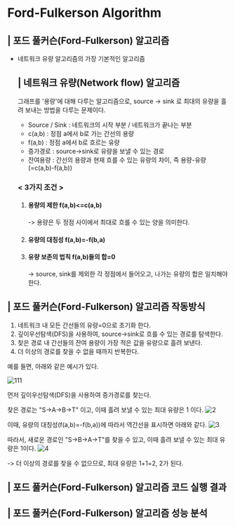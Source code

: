 # Ford-Fulkerson Algorithm

## | 포드 풀커슨(Ford-Fulkerson) 알고리즘
 - 네트워크 유량 알고리즘의 가장 기본적인 알고리즘


    ## | 네트워크 유량(Network flow) 알고리즘
    
      그래프를 '용량'에 대해 다루는 알고리즘으로, source -> sink 로 최대의 유량을 흘려 보내는 방법을 다루는 문제이다.
    
    - Source / Sink : 네트워크의 시작 부분 / 네트워크가 끝나는 부분
    - c(a,b) : 정점 a에서 b로 가는 간선의 용량 
    - f(a,b) : 정점 a에서 b로 흐르는 유량
    - 증가경로 : source->sink로 유량을 보낼 수 있는 경로
    - 잔여용량 : 간선의 용량과 현재 흐를 수 있는 유량의 차이, 즉 용량-유량(=c(a,b)-f(a,b))



     ### < 3가지 조건 >

     1. #### 용량의 제한 f(a,b)<=c(a,b) 
        
        -> 용량은 두 정점 사이에서 최대로 흐를 수 있는 양을 의미한다.
     2. #### 유량의 대칭성 f(a,b)=-f(b,a)
     3. #### 유량 보존의 법칙 f(a,b)들의 합=0 

        ->  source, sink를 제외한 각 정점에서 들어오고, 나가는 유량의 합은 일치해야 한다.



    
## | 포드 풀커슨(Ford-Fulkerson) 알고리즘 작동방식

1.  네트워크 내 모든 간선들의 유량=0으로 초기화 한다.
2.  깊이우선탐색(DFS)을 사용하여, source->sink로 흐를 수 있는 경로를 탐색한다. 
3.  찾은 경로 내 간선들의 잔여 용량이 가장 적은 값을 유량으로 흘려 보낸다.
4.  더 이상의 경로를 찾을 수 없을 때까지 반복한다.


예를 들면, 아래와 같은 예시가 있다.

![111](https://user-images.githubusercontent.com/101811119/165812754-7143b4ec-8df9-4d36-89ca-1831b6e0c485.png)

먼저 깊이우선탐색(DFS)을 사용하여 증가경로를 찾는다.

찾은 경로는 "S->A->B->T" 이고, 이때 흘려 보낼 수 있는 최대 유량은 1 이다.
![2](https://user-images.githubusercontent.com/101811119/165820276-7b20b01d-e322-4dd3-8295-0e0793971bb5.png)

이때, 유량의 대칭성(f(a,b)=-f(b,a))에 따라서 역간선을 표시하면 아래와 같다.
![3](https://user-images.githubusercontent.com/101811119/165820391-fcee9188-7ffe-44bf-a84c-5ea6e6e94ee7.png)

따라서, 새로운 경로인 "S->B->A->T"를 찾을 수 있고, 이때 흘려 보낼 수 있는 최대 유량은 1이다.
![4](https://user-images.githubusercontent.com/101811119/165820399-6fad062c-879f-4bf7-84b6-3a67b632f576.png)


-> 더 이상의 경로를 찾을 수 없으므로, 최대 유량은 1+1=2, 2가 된다.

## | 포드 풀커슨(Ford-Fulkerson) 알고리즘 코드 실행 결과


## | 포드 풀커슨(Ford-Fulkerson) 알고리즘 성능 분석

